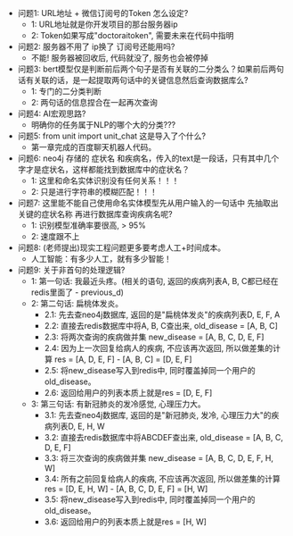 - 问题1: URL地址 + 微信订阅号的Token 怎么设定?
  - 1: URL地址就是你开发项目的那台服务器ip
  - 2: Token如果写成"doctoraitoken", 需要未来在代码中指明
- 问题2: 服务器不用了 ip换了 订阅号还能用吗?
  - 不能! 服务器被回收后, 代码就没了, 服务也会被停掉
- 问题3: bert模型仅是判断前后两个句子是否有关联的二分类么？如果前后两句话有关联的话，是一起提取两句话中的关键信息然后查询数据库么?
  - 1: 专门的二分类判断
  - 2: 两句话的信息捏合在一起再次查询
- 问题4: AI宏观思路?
  - 明确你的任务属于NLP的哪个大的分类???
- 问题5: from unit import unit_chat 这是导入了个什么?
  - 第一章完成的百度聊天机器人代码。
- 问题6: neo4j 存储的 症状名 和疾病名，传入的text是一段话，只有其中几个字才是症状名，这样都能找到数据库中的症状名？
  - 1: 这里和命名实体识别没有任何关系！！！
  - 2: 只是进行字符串的模糊匹配！！！
- 问题7: 这里能不能自己使用命名实体模型先从用户输入的一句话中 先抽取出关键的症状名称 再进行数据库查询疾病名呢?
  - 1: 识别模型准确率要很高,  > 95%
  - 2: 速度跟不上
- 问题8: (老师提出)现实工程问题更多要考虑人工+时间成本。
  - 人工智能：有多少人工，就有多少智能！
- 问题9: 关于非首句的处理逻辑?
  - 1: 第一句话: 我最近头疼。(相关的语句, 返回的疾病列表A, B, C都已经在redis里面了 - previous_d)
  - 2: 第二句话: 扁桃体发炎。
    - 2.1: 先去查neo4j数据库, 返回的是"扁桃体发炎"的疾病列表D, E, F, A
    - 2.2: 直接去redis数据库中将A, B, C查出来, old_disease = [A, B, C]
    - 2.3: 将两次查询的疾病做并集 new_disease = [A, B, C, D, E, F]
    - 2.4: 因为上一次回复给病人的疾病, 不应该再次返回, 所以做差集的计算 res = [A, D, E, F] - [A, B, C] = [D, E, F]
    - 2.5: 将new_disease写入到redis中, 同时覆盖掉同一个用户的old_disease。
    - 2.6: 返回给用户的列表本质上就是res = [D, E, F]
  - 3: 第三句话: 有新冠肺炎的发冷感觉, 心理压力大。
    - 3.1: 先去查neo4j数据库, 返回的是"新冠肺炎, 发冷, 心理压力大"的疾病列表D, E, H, W
    - 3.2: 直接去redis数据库中将ABCDEF查出来, old_disease = [A, B, C, D, E, F]
    - 3.3: 将三次查询的疾病做并集 new_disease = [A, B, C, D, E, F, H, W]
    - 3.4: 所有之前回复给病人的疾病, 不应该再次返回, 所以做差集的计算 res = [D, E, H, W] - [A, B, C, D, E, F] = [H, W]
    - 3.5: 将new_disease写入到redis中, 同时覆盖掉同一个用户的old_disease。
    - 3.6: 返回给用户的列表本质上就是res = [H, W]